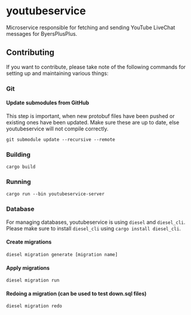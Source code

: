 # youtubeservice

Microservice responsible for fetching and sending YouTube LiveChat messages for ByersPlusPlus.

## Contributing

If you want to contribute, please take note of the following commands for setting up and maintaining various things:

### Git

#### Update submodules from GitHub

This step is important, when new protobuf files have been pushed or existing ones have been updated.
Make sure these are up to date, else youtubeservice will not compile correctly.

`git submodule update --recursive --remote`

### Building

`cargo build`

### Running

`cargo run --bin youtubeservice-server`

### Database

For managing databases, youtubeservice is using `diesel` and `diesel_cli`. Please make sure to install `diesel_cli` using `cargo install diesel_cli`.

#### Create migrations

`diesel migration generate [migration name]`

#### Apply migrations

`diesel migration run`

#### Redoing a migration (can be used to test down.sql files)

`diesel migration redo`
